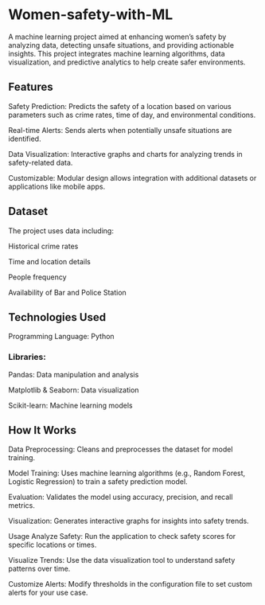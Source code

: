 # Women-safety-with-ML
A machine learning project aimed at enhancing women’s safety by analyzing data, detecting unsafe situations, and providing actionable insights. This project integrates machine learning algorithms, data visualization, and predictive analytics to help create safer environments.

## Features
Safety Prediction: Predicts the safety of a location based on various parameters such as crime rates, time of day, and environmental conditions.

Real-time Alerts: Sends alerts when potentially unsafe situations are identified.


Data Visualization: Interactive graphs and charts for analyzing trends in safety-related data.

Customizable: Modular design allows integration with additional datasets or applications like mobile apps.

## Dataset
The project uses data including:

Historical crime rates

Time and location details

People frequency

Availability of Bar and Police Station

## Technologies Used
Programming Language: Python

### Libraries:
Pandas: Data manipulation and analysis

Matplotlib & Seaborn: Data visualization

Scikit-learn: Machine learning models


## How It Works
Data Preprocessing:
Cleans and preprocesses the dataset for model training.

Model Training:
Uses machine learning algorithms (e.g., Random Forest, Logistic Regression) to train a safety prediction model.

Evaluation:
Validates the model using accuracy, precision, and recall metrics.

Visualization:
Generates interactive graphs for insights into safety trends.

Usage
Analyze Safety:
Run the application to check safety scores for specific locations or times.

Visualize Trends:
Use the data visualization tool to understand safety patterns over time.

Customize Alerts:
Modify thresholds in the configuration file to set custom alerts for your use case.

